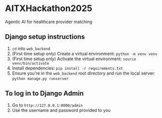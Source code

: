 # AITXHackathon2025
Agentic AI for healthcare provider matching

## Django setup instructions
1. `cd` into `web_backend`
2. (First time setup only) Create a virtual environment: `python -m venv venv`
3. (First time setup only) Activate the virtual environment: `source venv/bin/activate`
4. Install dependencies: `pip install -r requirements.txt`
5. Ensure you're in the `web_backend` root directory and run the local server: `python manage.py runserver`

## To log in to Django Admin
1. Go to `http://127.0.0.1:8000/admin`
2. Use the username and password provided to you